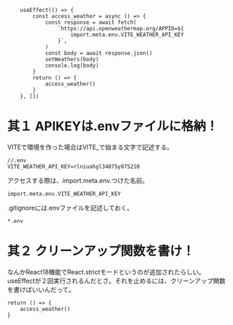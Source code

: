 ```
    useEffect(() => {
        const access_weather = async () => {
            const response = await fetch(
                `https://api.openweathermap.org/APPID=${
                    import.meta.env.VITE_WEATHER_API_KEY
                }`,
            )
            const body = await response.json()
            setWeathers(body)
            console.log(body)
        }
        return () => {
            access_weather()
        }
    }, [])
```
# 其１ APIKEYは.envファイルに格納！
VITEで環境を作った場合はVITE_で始まる文字で記述する。
```
//.env
VITE_WEATHER_API_KEY=rlniuahgl34875y875210
```
アクセスする際は、import.meta.env.つけた名前。
```
import.meta.env.VITE_WEATHER_API_KEY
```
.gitignoreには.envファイルを記述しておく。
```
*.env
```
# 其２ クリーンアップ関数を書け！
なんかReact18機能でReact.strictモードというのが追加されたらしい。useEffectが２回実行されるんだとさ。それを止めるには、クリーンアップ関数を書けばいいんだって。
```
return () => {
    access_weather()
}
```

